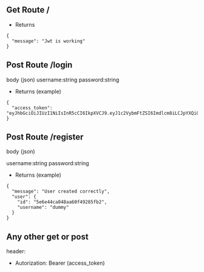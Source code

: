 
## Get Route /
- Returns
```
{
  "message": "Jwt is working"
}
```

## Post Route /login
body (json)
username:string
password:string
- Returns (example)
```
{
  "access_token": "eyJhbGciOiJIUzI1NiIsInR5cCI6IkpXVCJ9.eyJ1c2VybmFtZSI6Imdlcm8iLCJpYXQiOjE1ODQyMzQ3NTEsImV4cCI6MTU4NDIzODM1MX0.MVm3gTVgelE_n0iDYI2D9TMq49edpEGWabzHiNJcYS0"
}
```

## Post Route /register
body (json)

username:string
password:string
- Returns (example)
```
{
  "message": "User created correctly",
  "user": {
    "id": "5e6e44ca048aa60f49285fb2",
    "username": "dummy"
  }
}
```

## Any other get or post
header:
- Autorization: Bearer (access_token)